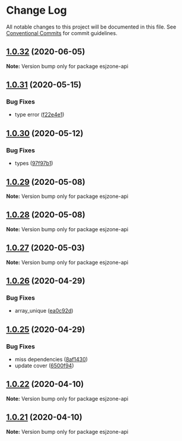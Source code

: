 # Change Log

All notable changes to this project will be documented in this file.
See [Conventional Commits](https://conventionalcommits.org) for commit guidelines.

## [1.0.32](https://github.com/bluelovers/ws-rest/compare/esjzone-api@1.0.31...esjzone-api@1.0.32) (2020-06-05)

**Note:** Version bump only for package esjzone-api





## [1.0.31](https://github.com/bluelovers/ws-rest/compare/esjzone-api@1.0.30...esjzone-api@1.0.31) (2020-05-15)


### Bug Fixes

* type error ([f22e4e1](https://github.com/bluelovers/ws-rest/commit/f22e4e10b17b27a26188ed3c80e78bdf83425aec))





## [1.0.30](https://github.com/bluelovers/ws-rest/compare/esjzone-api@1.0.29...esjzone-api@1.0.30) (2020-05-12)


### Bug Fixes

* types ([97f97b1](https://github.com/bluelovers/ws-rest/commit/97f97b1ef461c1e46893b1d2df329782e0e9a8da))





## [1.0.29](https://github.com/bluelovers/ws-rest/compare/esjzone-api@1.0.28...esjzone-api@1.0.29) (2020-05-08)

**Note:** Version bump only for package esjzone-api





## [1.0.28](https://github.com/bluelovers/ws-rest/compare/esjzone-api@1.0.27...esjzone-api@1.0.28) (2020-05-08)

**Note:** Version bump only for package esjzone-api





## [1.0.27](https://github.com/bluelovers/ws-rest/compare/esjzone-api@1.0.26...esjzone-api@1.0.27) (2020-05-03)

**Note:** Version bump only for package esjzone-api





## [1.0.26](https://github.com/bluelovers/ws-rest/compare/esjzone-api@1.0.25...esjzone-api@1.0.26) (2020-04-29)


### Bug Fixes

* array_unique ([ea0c92d](https://github.com/bluelovers/ws-rest/commit/ea0c92d4cfc8c9c4fba96d8c5cebcb50a5a1c70b))





## [1.0.25](https://github.com/bluelovers/ws-rest/compare/esjzone-api@1.0.22...esjzone-api@1.0.25) (2020-04-29)


### Bug Fixes

* miss dependencies ([8af1430](https://github.com/bluelovers/ws-rest/commit/8af14306b07a9215252f1d643f40c1bd6814f406))
* update cover ([6500f94](https://github.com/bluelovers/ws-rest/commit/6500f9444a14ff3241aec2cb9b4366f1b504f55e))





## [1.0.22](https://github.com/bluelovers/ws-rest/compare/esjzone-api@1.0.21...esjzone-api@1.0.22) (2020-04-10)

**Note:** Version bump only for package esjzone-api





## [1.0.21](https://github.com/bluelovers/ws-rest/compare/esjzone-api@1.0.20...esjzone-api@1.0.21) (2020-04-10)

**Note:** Version bump only for package esjzone-api
